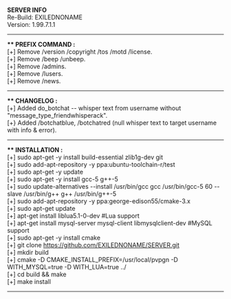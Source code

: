 <b> SERVER INFO </b> <br/>
Re-Build: EXILEDNONAME <br/>
Version: 1.99.7.1.1 <br/>
<hr>

<b> ** PREFIX COMMAND : </b><br/>
[+] Remove /version /copyright /tos /motd /license. <br/>
[+] Remove /beep /unbeep. <br/>
[+] Remove /admins. <br/>
[+] Remove /lusers. <br/>
[+] Remove /news. <br/>
<hr>

<b> ** CHANGELOG : </b><br/>
[+] Added do_botchat -- whisper text from username without "message_type_friendwhisperack". <br/>
[+} Added /botchatblue, /botchatred (null whisper text to target username with info & error). <br/>
<hr>

<b> ** INSTALLATION : </b><br/>
[+] sudo apt-get -y install build-essential zlib1g-dev git <br/>
[+] sudo add-apt-repository -y ppa:ubuntu-toolchain-r/test <br/>
[+] sudo apt-get -y update <br/>
[+] sudo apt-get -y install gcc-5 g++-5 <br/>
[+] sudo update-alternatives --install /usr/bin/gcc gcc /usr/bin/gcc-5 60 --slave /usr/bin/g++ g++ /usr/bin/g++-5 <br/>
[+] sudo add-apt-repository -y ppa:george-edison55/cmake-3.x <br/>
[+] sudo apt-get update <br/>
[+] apt-get install liblua5.1-0-dev #Lua support <br/>
[+] apt-get install mysql-server mysql-client libmysqlclient-dev #MySQL support <br/>
[+] sudo apt-get -y install cmake <br/>
[+] git clone https://github.com/EXILEDNONAME/SERVER.git <br/>
[+] mkdir build <br/>
[+] cmake -D CMAKE_INSTALL_PREFIX=/usr/local/pvpgn -D WITH_MYSQL=true -D WITH_LUA=true ../ <br/>
[+] cd build && make <br/>
[+] make install <br/>
<hr>
